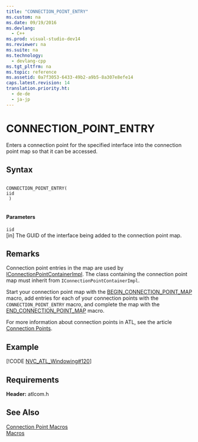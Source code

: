 ```yaml
---
title: "CONNECTION_POINT_ENTRY"
ms.custom: na
ms.date: 09/19/2016
ms.devlang: 
  - C++
ms.prod: visual-studio-dev14
ms.reviewer: na
ms.suite: na
ms.technology: 
  - devlang-cpp
ms.tgt_pltfrm: na
ms.topic: reference
ms.assetid: 0a7f3053-6433-49b2-a9b5-8a307e8efe14
caps.latest.revision: 14
translation.priority.ht: 
  - de-de
  - ja-jp
---
```

# CONNECTION_POINT_ENTRY
Enters a connection point for the specified interface into the connection point map so that it can be accessed.  
  
## Syntax  
  
```  
  
CONNECTION_POINT_ENTRY(   
iid  
 )  
  
```  
  
#### Parameters  
 `iid`  
 [in] The GUID of the interface being added to the connection point map.  
  
## Remarks  
 Connection point entries in the map are used by [IConnectionPointContainerImpl](../vs140/IConnectionPointContainerImpl-Class.md). The class containing the connection point map must inherit from `IConnectionPointContainerImpl`.  
  
 Start your connection point map with the [BEGIN_CONNECTION_POINT_MAP](../vs140/BEGIN_CONNECTION_POINT_MAP.md) macro, add entries for each of your connection points with the `CONNECTION_POINT_ENTRY` macro, and complete the map with the [END_CONNECTION_POINT_MAP](../vs140/END_CONNECTION_POINT_MAP.md) macro.  
  
 For more information about connection points in ATL, see the article [Connection Points](../vs140/ATL-Connection-Points.md).  
  
## Example  
 [!CODE [NVC_ATL_Windowing#120](../CodeSnippet/VS_Snippets_Cpp/NVC_ATL_Windowing#120)]  
  
## Requirements  
 **Header:** atlcom.h  
  
## See Also  
 [Connection Point Macros](../vs140/Connection-Point-Macros.md)   
 [Macros](../vs140/ATL-Macros.md)